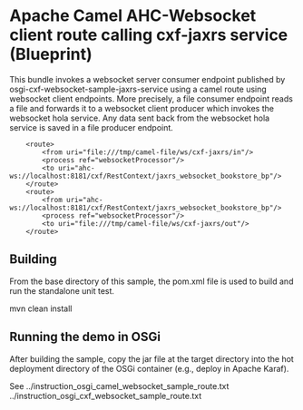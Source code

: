 Apache Camel AHC-Websocket client route calling cxf-jaxrs service (Blueprint)
=================================================

This bundle invokes a websocket server consumer 
endpoint published by osgi-cxf-websocket-sample-jaxrs-service
using a camel route using websocket client endpoints.
More precisely, a file consumer endpoint reads a file and 
forwards it to a websocket client producer which invokes
the websocket hola service. Any data sent back from the
websocket hola service is saved in a file producer endpoint.

        <route>
            <from uri="file:///tmp/camel-file/ws/cxf-jaxrs/in"/>
            <process ref="websocketProcessor"/>
            <to uri="ahc-ws://localhost:8181/cxf/RestContext/jaxrs_websocket_bookstore_bp"/>
        </route>
        <route>
            <from uri="ahc-ws://localhost:8181/cxf/RestContext/jaxrs_websocket_bookstore_bp"/>
            <process ref="websocketProcessor"/>
            <to uri="file:///tmp/camel-file/ws/cxf-jaxrs/out"/>
        </route>

Building
--------
From the base directory of this sample, the pom.xml file
is used to build and run the standalone unit test.

  mvn clean install
  
Running the demo in OSGi
------------------------
After building the sample, copy the jar file at the target
directory into the hot deployment directory of the OSGi
container (e.g., deploy in Apache Karaf).

See
../instruction_osgi_camel_websocket_sample_route.txt
../instruction_osgi_cxf_websocket_sample_route.txt
